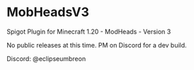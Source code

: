 # MobHeadsV3
 Spigot Plugin for Minecraft 1.20 - ModHeads - Version 3

 No public releases at this time. PM on Discord for a dev build.

 Discord: @eclipseumbreon
